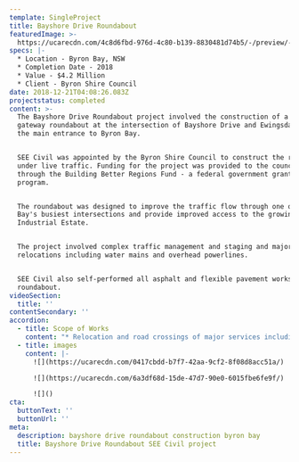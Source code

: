 ```yaml
---
template: SingleProject
title: Bayshore Drive Roundabout
featuredImage: >-
  https://ucarecdn.com/4c8d6fbd-976d-4c80-b139-8830481d74b5/-/preview/-/enhance/50/
specs: |-
  * Location - Byron Bay, NSW
  * Completion Date - 2018
  * Value - $4.2 Million
  * Client - Byron Shire Council
date: 2018-12-21T04:08:26.083Z
projectstatus: completed
content: >-
  The Bayshore Drive Roundabout project involved the construction of a new
  gateway roundabout at the intersection of Bayshore Drive and Ewingsdale Road -
  the main entrance to Byron Bay. 


  SEE Civil was appointed by the Byron Shire Council to construct the roundabout
  under live traffic. Funding for the project was provided to the council
  through the Building Better Regions Fund - a federal government grants
  program. 


  The roundabout was designed to improve the traffic flow through one of Byron
  Bay's busiest intersections and provide improved access to the growing Arts &
  Industrial Estate. 


  The project involved complex traffic management and staging and major asset
  relocations including water mains and overhead powerlines. 


  SEE Civil also self-performed all asphalt and flexible pavement works for the
  roundabout.
videoSection:
  title: ''
contentSecondary: ''
accordion:
  - title: Scope of Works
    content: "* Relocation and road crossings of major services including water reticulation and electrical.\r\n* Construction and renewal of stormwater drainage box culverts, pipes, headwalls.\r\n* Demolition and removal of existing AC sealed pavement and redundant culverts, kerbs, fencing etc.\r\n* Concrete works including kerb and gutter, RMS R82 lean mix concrete subbase, RMS R83 Steel Fibre Reinforced Concrete (SFRC) Roundabout base pavement, central concrete roundabout apron and footpaths.\r\n* All traffic management for a 3-stage construction of the SFRC roundabout pavement and associated civil works with heavy traffic maintaining two-way traffic at all times.\r\n* Refuge island on Ewingsdale Road, kerb side median and traffic islands\r\n* Temporary & final line marking and signage within the roundabout footprint\r\n* Liaison with key stakeholders including adjacent residential houses, the industrial area, Byron Shire Council, major utility providers and the community.\r\n* Special Federal Government funding reporting requirements, invoicing and categorising all works into Plant, Labour and Materials."
  - title: images
    content: |-
      ![](https://ucarecdn.com/0417cbdd-b7f7-42aa-9cf2-8f08d8acc51a/)

      ![](https://ucarecdn.com/6a3df68d-15de-47d7-90e0-6015fbe6fe9f/)

      ![]()
cta:
  buttonText: ''
  buttonUrl: ''
meta:
  description: bayshore drive roundabout construction byron bay
  title: Bayshore Drive Roundabout SEE Civil project
---
```


